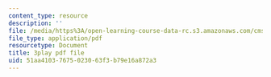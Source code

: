 ```yaml
---
content_type: resource
description: ''
file: /media/https%3A/open-learning-course-data-rc.s3.amazonaws.com/cms-608-game-design-spring-2014/51aa41037675023063f3b79e16a872a3_1506647.pdf
file_type: application/pdf
resourcetype: Document
title: 3play pdf file
uid: 51aa4103-7675-0230-63f3-b79e16a872a3
---
```

